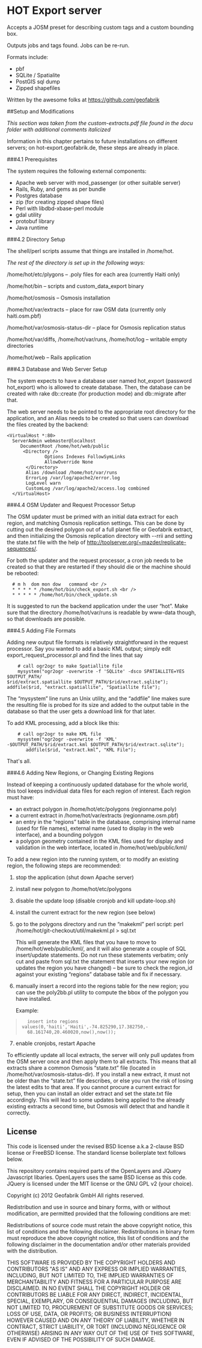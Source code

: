 # HOT Export server

Accepts a JOSM preset for describing custom tags and a custom bounding box.

Outputs jobs and tags found. Jobs can be re-run.

Formats include:

 * pbf
 * SQLite / Spatialite
 * PostGIS sql dump
 * Zipped shapefiles
 
Written by the awesome folks at https://github.com/geofabrik

##Setup and Modifications

*This section was taken from the custom-extracts.pdf file found in the docu folder with additional comments italicized*

Information in this chapter pertains to future installations on different servers; on hot-export.geofabrik.de, these steps are already in place.

###4.1 Prerequisites

The system requires the following external components:

* Apache web server with mod_passenger (or other suitable server)
* Rails, Ruby, and gems as per bundle
* Postgres database
* zip (for creating zipped shape files)
* Perl with libdbd-xbase-perl module
* gdal utility
* protobuf library
* Java runtime

###4.2 Directory Setup

The shell/perl scripts assume that things are installed in /home/hot.

*The rest of the directory is set up in the following ways:* 

/home/hot/etc/plygons – .poly files for each area (currently Haiti only)

/home/hot/bin – scripts and custom_data_export binary

/home/hot/osmosis – Osmosis installation

/home/hot/var/extracts – place for raw OSM data (currently only haiti.osm.pbf)

/home/hot/var/osmosis-status-dir – place for Osmosis replication status 

/home/hot/var/diffs, /home/hot/var/runs, /home/hot/log – writable empty directories 

/home/hot/web – Rails application

###4.3 Database and Web Server Setup

The system expects to have a database user named hot_export (password hot_export) who is allowed to create database. Then, the database can be created with rake db::create (for production mode) and db::migrate after that.

The web server needs to be pointed to the appropriate root directory for the application, and an Alias needs to be created so that users can download the files created by the backend:

```
<VirtualHost *:80>
  ServerAdmin webmaster@localhost 
     DocumentRoot /home/hot/web/public 
      <Directory /> 
              Options Indexes FollowSymLinks
              AllowOverride None
       </Directory>
       Alias /download /home/hot/var/runs
       ErrorLog /var/log/apache2/error.log
       LogLevel warn
       CustomLog /var/log/apache2/access.log combined
  </VirtualHost>
```

###4.4 OSM Updater and Request Processor Setup

The OSM updater must be primed with an initial data extract for each region, and matching Osmosis replication settings. This can be done by cutting out the desired polygon out of a full planet file or Geofabrik extract, and then initializing the Osmosis replication directory with --rrii and setting the state.txt file with the help of http://toolserver.org/~mazder/replicate-sequences/.

For both the updater and the request processor, a cron job needs to be created so that they are restarted if they should die or the machine should be rebooted:

```
  # m h  dom mon dow   command <br />
  * * * * * /home/hot/bin/check_export.sh <br />
  * * * * * /home/hot/bin/check_update.sh
```

It is suggested to run the backend application under the user “hot”. Make sure that the directory /home/hot/var/runs is readable by www-data though, so that downloads are possible.

###4.5 Adding File Formats

Adding new output file formats is relatively straightforward in the request processor. Say you wanted to add a basic KML output; simply edit export_request_processor.pl and find the lines that say

```
	# call ogr2ogr to make Spatiallite file
    mysystem("ogr2ogr -overwrite -f 'SQLite' -dsco SPATIALLITE=YES $OUTPUT_PATH/
$rid/extract.spatiallite $OUTPUT_PATH/$rid/extract.sqlite");      
addfile($rid, "extract.spatiallite", "Spatiallite file");
```

The “mysystem” line runs an Unix utility, and the “addfile” line makes sure the resulting file is probed for its size and added to the output table in the database so that the user gets a download link for that later.

To add KML processing, add a block like this:

```    
    # call ogr2ogr to make KML file
    mysystem("ogr2ogr -overwrite -f 'KML' -$OUTPUT_PATH/$rid/extract.kml $OUTPUT_PATH/$rid/extract.sqlite");
       addfile($rid, "extract.kml“, "KML File");
```

That's all.

###4.6 Adding New Regions, or Changing Existing Regions

Instead of keeping a continuously updated database for the whole world, this tool keeps individual data files for each region of interest. Each region must have:

* an extract polygon in /home/hot/etc/polygons (regionname.poly)
* a current extract in /home/hot/var/extracts (regionname.osm.pbf)
* an entry in the “regions” table in the database, comprising internal name (used for file names), external name (used to display in the web interface), and a bounding polygon
* a polygon geometry contained in the KML files used for display and validation in the web interface, located in /home/hot/web/public/kml/

To add a new region into the running system, or to modify an existing region, the following steps are recommended:

1. stop the application (shut down Apache server)
2. install new polygon to /home/hot/etc/polygons
3. disable the update loop (disable cronjob and kill update-loop.sh)
4. install the current extract for the new region (see below)
5. go to the polygons directory and run the “makekml” perl script:
       perl /home/hot/git-checkout/util/makekml.pl > sql.txt

	This will generate the KML files that you have to move to /home/hot/web/public/kml/, and it will also generate a couple of SQL insert/update statements. Do not run these statements verbatim; only cut and paste from sql.txt the statement that inserts your new region (or updates the region you have changed) – be sure to check the region_id against your existing “regions” database table and fix if necessary.

6. manually insert a record into the regions table for the new region; you can use the poly2bb.pl utility to compute the bbox of the polygon you have installed. 

	Example:
>       insert into regions values(0,'haiti','Haiti',-74.825290,17.382750,-
>       68.161740,20.460020,now(),now());

7. enable cronjobs, restart Apache

To efficiently update all local extracts, the server will only pull updates from the OSM server once and then apply them to all extracts. This means that all extracts share a common Osmosis “state.txt” file (located in /home/hot/var/osmosis-status-dir). If you install a new extract, it must not be older than the “state.txt” file describes, or else you run the risk of losing the latest edits to that area. If you cannot procure a current extract for setup, then you can install an older extract and set the state.txt file accordingly. This will lead to some updates being applied to the already existing extracts a second time, but Osmosis will detect that and handle it correctly.


## License

This code is licensed under the revised BSD license a.k.a 2-clause BSD license or FreeBSD license. The standard license boilerplate text follows below.

This repository contains required parts of the OpenLayers and JQuery Javascript libaries. OpenLayers uses the same BSD license as this code. JQuery is licensed under the MIT license or the GNU GPL v2 (your choice).

Copyright (c) 2012 Geofabrik GmbH All rights reserved.

Redistribution and use in source and binary forms, with or without modification, are permitted provided that the following conditions are met:

Redistributions of source code must retain the above copyright notice, this list of conditions and the following disclaimer. Redistributions in binary form must reproduce the above copyright notice, this list of conditions and the following disclaimer in the documentation and/or other materials provided with the distribution.

THIS SOFTWARE IS PROVIDED BY THE COPYRIGHT HOLDERS AND CONTRIBUTORS "AS IS" AND ANY EXPRESS OR IMPLIED WARRANTIES, INCLUDING, BUT NOT LIMITED TO, THE IMPLIED WARRANTIES OF MERCHANTABILITY AND FITNESS FOR A PARTICULAR PURPOSE ARE DISCLAIMED. IN NO EVENT SHALL THE COPYRIGHT HOLDER OR CONTRIBUTORS BE LIABLE FOR ANY DIRECT, INDIRECT, INCIDENTAL, SPECIAL, EXEMPLARY, OR CONSEQUENTIAL DAMAGES (INCLUDING, BUT NOT LIMITED TO, PROCUREMENT OF SUBSTITUTE GOODS OR SERVICES; LOSS OF USE, DATA, OR PROFITS; OR BUSINESS INTERRUPTION) HOWEVER CAUSED AND ON ANY THEORY OF LIABILITY, WHETHER IN CONTRACT, STRICT LIABILITY, OR TORT (INCLUDING NEGLIGENCE OR OTHERWISE) ARISING IN ANY WAY OUT OF THE USE OF THIS SOFTWARE, EVEN IF ADVISED OF THE POSSIBILITY OF SUCH DAMAGE.